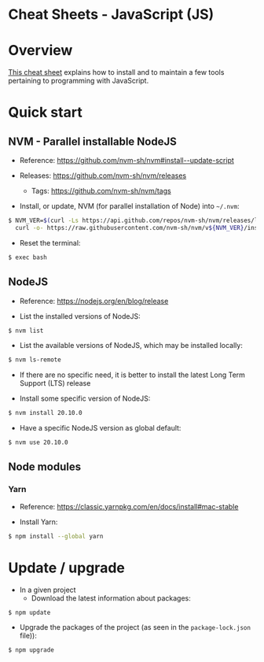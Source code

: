 Cheat Sheets - JavaScript (JS)
==============================

# Overview
[This cheat sheet](https://github.com/data-engineering-helpers/ks-cheat-sheets/blob/main/programming/js-world/README.md)
explains how to install and to maintain a few tools pertaining to
programming with JavaScript.

# Quick start

## NVM - Parallel installable NodeJS
* Reference: https://github.com/nvm-sh/nvm#install--update-script

* Releases: https://github.com/nvm-sh/nvm/releases
  + Tags: https://github.com/nvm-sh/nvm/tags

* Install, or update, NVM (for parallel installation of Node) into `~/.nvm`:
```bash
$ NVM_VER=$(curl -Ls https://api.github.com/repos/nvm-sh/nvm/releases/latest | grep 'tag_name' | cut -d'v' -f2 | cut -d'"' -f1)
  curl -o- https://raw.githubusercontent.com/nvm-sh/nvm/v${NVM_VER}/install.sh | bash
```

* Reset the terminal:
```bash
$ exec bash
```

## NodeJS
* Reference: https://nodejs.org/en/blog/release

* List the installed versions of NodeJS:
```bash
$ nvm list
```

* List the available versions of NodeJS, which may be installed locally:
```bash
$ nvm ls-remote
```

* If there are no specific need, it is better to install the latest
  Long Term Support (LTS) release

* Install some specific version of NodeJS:
```bash
$ nvm install 20.10.0
```

* Have a specific NodeJS version as global default:
```bash
$ nvm use 20.10.0
```

## Node modules

### Yarn
* Reference: https://classic.yarnpkg.com/en/docs/install#mac-stable

* Install Yarn:
```bash
$ npm install --global yarn
```

# Update / upgrade
* In a given project
  + Download the latest information about packages:
```bash
$ npm update
```
  + Upgrade the packages of the project (as seen in the `package-lock.json`
    file)):
```bash
$ npm upgrade
```



